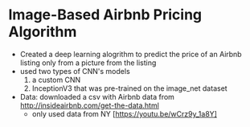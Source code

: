# Image-Based Airbnb Pricing Algorithm
- Created a deep learning alogrithm to predict the price of an Airbnb listing only from a picture from the listing
- used two types of CNN's models
    1. a custom CNN 
    2. InceptionV3 that was pre-trained on the image_net dataset    
- Data: downloaded a csv with Airbnb data from http://insideairbnb.com/get-the-data.html 
    - only used data from NY
[https://youtu.be/wCrz9y_1a8Y]
